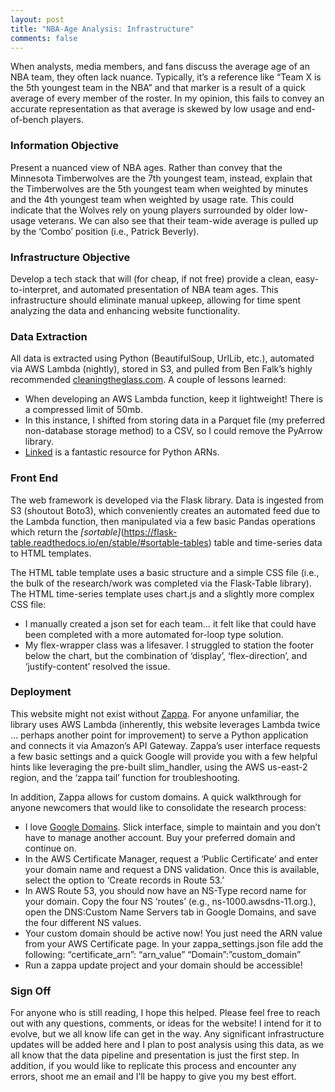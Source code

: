 ```yaml
---
layout: post
title: "NBA-Age Analysis: Infrastructure"
comments: false
---
```


When analysts, media members, and fans discuss the average age of an NBA team, they often lack nuance. Typically, it’s a reference like “Team X is the 5th youngest team in the NBA” and that marker is a result of a quick average of every member of the roster. In my opinion, this fails to convey an accurate representation as that average is skewed by low usage and end-of-bench players.

### Information Objective

Present a nuanced view of NBA ages. Rather than convey that the Minnesota Timberwolves are the 7th youngest team, instead, explain that the Timberwolves are the 5th youngest team when weighted by minutes and the 4th youngest team when weighted by usage rate. This could indicate that the Wolves rely on young players surrounded by older low-usage veterans. We can also see that their team-wide average is pulled up by the ‘Combo’ position (i.e., Patrick Beverly).

### Infrastructure Objective

Develop a tech stack that will (for cheap, if not free) provide a clean, easy-to-interpret, and automated presentation of NBA team ages. This infrastructure should eliminate manual upkeep, allowing for time spent analyzing the data and enhancing website functionality.

### Data Extraction

All data is extracted using Python (BeautifulSoup, UrlLib, etc.), automated via AWS Lambda (nightly), stored in S3, and pulled from Ben Falk’s highly recommended [cleaningtheglass.com](https://cleaningtheglass.com/). A couple of lessons learned:
- When developing an AWS Lambda function, keep it lightweight! There is a compressed limit of 50mb.
- In this instance, I shifted from storing data in a Parquet file (my preferred non-database storage method) to a CSV, so I could remove the PyArrow library. 
- [Linked](https://github.com/keithrozario/Klayers/blob/master/deployments/python3.8/arns/us-east-2.csv) is a fantastic resource for Python ARNs.

### Front End

The web framework is developed via the Flask library. Data is ingested from S3 (shoutout Boto3), which conveniently creates an automated feed due to the Lambda function, then manipulated via a few basic Pandas operations which return the *[sortable]*(https://flask-table.readthedocs.io/en/stable/#sortable-tables) table and time-series data to HTML templates.

The HTML table template uses a basic structure and a simple CSS file (i.e., the bulk of the research/work was completed via the Flask-Table library). The HTML time-series template uses chart.js and a slightly more complex CSS file:
- I manually created a json set for each team… it felt like that could have been completed with a more automated for-loop type solution.
- My flex-wrapper class was a lifesaver. I struggled to station the footer below the chart, but the combination of ‘display’, ‘flex-direction’, and ‘justify-content’ resolved the issue.

### Deployment

This website might not exist without [Zappa](https://github.com/zappa/Zappa). For anyone unfamiliar, the library uses AWS Lambda (inherently, this website leverages Lambda twice … perhaps another point for improvement) to serve a Python application and connects it via Amazon’s API Gateway. Zappa’s user interface requests a few basic settings and a quick Google will provide you with a few helpful hints like leveraging the pre-built slim_handler, using the AWS us-east-2 region, and the ‘zappa tail’ function for troubleshooting.

In addition, Zappa allows for custom domains. A quick walkthrough for anyone newcomers that would like to consolidate the research process:
- I love [Google Domains](https://domains.google.com/). Slick interface, simple to maintain and you don’t have to manage another account. Buy your preferred domain and continue on.
- In the AWS Certificate Manager, request a ‘Public Certificate’ and enter your domain name and request a DNS validation. Once this is available, select the option to ‘Create records in Route 53.’
- In AWS Route 53, you should now have an NS-Type record name for your domain. Copy the four NS ‘routes’ (e.g., ns-1000.awsdns-11.org.), open the DNS:Custom Name Servers tab in Google Domains, and save the four different NS values.
- Your custom domain should be active now! You just need the ARN value from your AWS Certificate page. In your zappa_settings.json file add the following:
“certificate_arn”: “arn_value”
“Domain”:”custom_domain”
- Run a zappa update project and your domain should be accessible!

### Sign Off

For anyone who is still reading, I hope this helped. Please feel free to reach out with any questions, comments, or ideas for the website! I intend for it to evolve, but we all know life can get in the way. Any significant infrastructure updates will be added here and I plan to post analysis using this data, as we all know that the data pipeline and presentation is just the first step. In addition, if you would like to replicate this process and encounter any errors, shoot me an email and I’ll be happy to give you my best effort.

